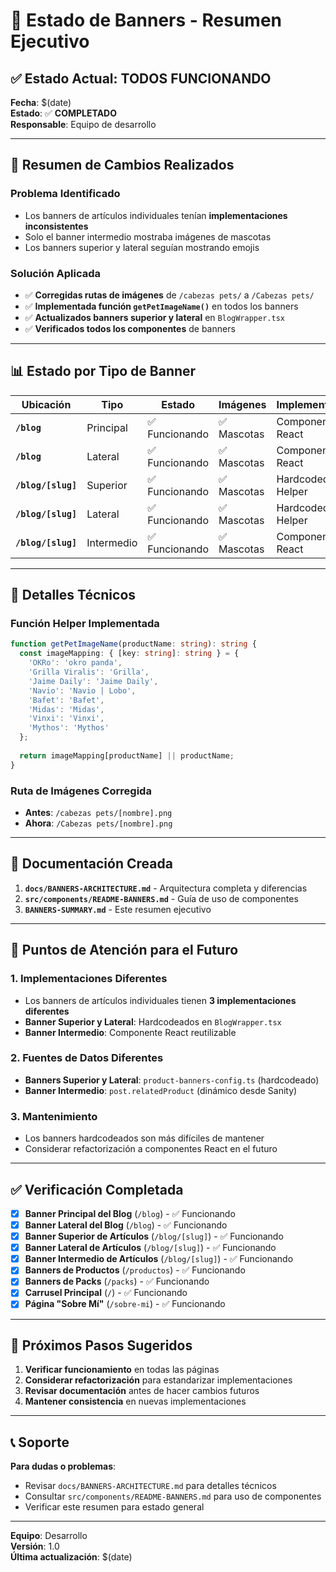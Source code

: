 # 🎯 Estado de Banners - Resumen Ejecutivo

## ✅ **Estado Actual: TODOS FUNCIONANDO**

**Fecha**: $(date)  
**Estado**: ✅ **COMPLETADO**  
**Responsable**: Equipo de desarrollo  

---

## 🚀 **Resumen de Cambios Realizados**

### **Problema Identificado**
- Los banners de artículos individuales tenían **implementaciones inconsistentes**
- Solo el banner intermedio mostraba imágenes de mascotas
- Los banners superior y lateral seguían mostrando emojis

### **Solución Aplicada**
- ✅ **Corregidas rutas de imágenes** de `/cabezas pets/` a `/Cabezas pets/`
- ✅ **Implementada función `getPetImageName()`** en todos los banners
- ✅ **Actualizados banners superior y lateral** en `BlogWrapper.tsx`
- ✅ **Verificados todos los componentes** de banners

---

## 📊 **Estado por Tipo de Banner**

| Ubicación | Tipo | Estado | Imágenes | Implementación |
|------------|------|--------|----------|----------------|
| **`/blog`** | Principal | ✅ Funcionando | ✅ Mascotas | Componente React |
| **`/blog`** | Lateral | ✅ Funcionando | ✅ Mascotas | Componente React |
| **`/blog/[slug]`** | Superior | ✅ Funcionando | ✅ Mascotas | Hardcoded + Helper |
| **`/blog/[slug]`** | Lateral | ✅ Funcionando | ✅ Mascotas | Hardcoded + Helper |
| **`/blog/[slug]`** | Intermedio | ✅ Funcionando | ✅ Mascotas | Componente React |

---

## 🔧 **Detalles Técnicos**

### **Función Helper Implementada**
```typescript
function getPetImageName(productName: string): string {
  const imageMapping: { [key: string]: string } = {
    'OKRo': 'okro panda',
    'Grilla Viralis': 'Grilla',
    'Jaime Daily': 'Jaime Daily',
    'Navio': 'Navio | Lobo',
    'Bafet': 'Bafet',
    'Midas': 'Midas',
    'Vinxi': 'Vinxi',
    'Mythos': 'Mythos'
  };
  
  return imageMapping[productName] || productName;
}
```

### **Ruta de Imágenes Corregida**
- **Antes**: `/cabezas pets/[nombre].png`
- **Ahora**: `/Cabezas pets/[nombre].png`

---

## 📁 **Documentación Creada**

1. **`docs/BANNERS-ARCHITECTURE.md`** - Arquitectura completa y diferencias
2. **`src/components/README-BANNERS.md`** - Guía de uso de componentes
3. **`BANNERS-SUMMARY.md`** - Este resumen ejecutivo

---

## 🚨 **Puntos de Atención para el Futuro**

### **1. Implementaciones Diferentes**
- Los banners de artículos individuales tienen **3 implementaciones diferentes**
- **Banner Superior y Lateral**: Hardcodeados en `BlogWrapper.tsx`
- **Banner Intermedio**: Componente React reutilizable

### **2. Fuentes de Datos Diferentes**
- **Banners Superior y Lateral**: `product-banners-config.ts` (hardcodeado)
- **Banner Intermedio**: `post.relatedProduct` (dinámico desde Sanity)

### **3. Mantenimiento**
- Los banners hardcodeados son más difíciles de mantener
- Considerar refactorización a componentes React en el futuro

---

## ✅ **Verificación Completada**

- [x] **Banner Principal del Blog** (`/blog`) - ✅ Funcionando
- [x] **Banner Lateral del Blog** (`/blog`) - ✅ Funcionando  
- [x] **Banner Superior de Artículos** (`/blog/[slug]`) - ✅ Funcionando
- [x] **Banner Lateral de Artículos** (`/blog/[slug]`) - ✅ Funcionando
- [x] **Banner Intermedio de Artículos** (`/blog/[slug]`) - ✅ Funcionando
- [x] **Banners de Productos** (`/productos`) - ✅ Funcionando
- [x] **Banners de Packs** (`/packs`) - ✅ Funcionando
- [x] **Carrusel Principal** (`/`) - ✅ Funcionando
- [x] **Página "Sobre Mí"** (`/sobre-mi`) - ✅ Funcionando

---

## 🚀 **Próximos Pasos Sugeridos**

1. **Verificar funcionamiento** en todas las páginas
2. **Considerar refactorización** para estandarizar implementaciones
3. **Revisar documentación** antes de hacer cambios futuros
4. **Mantener consistencia** en nuevas implementaciones

---

## 📞 **Soporte**

**Para dudas o problemas**:
- Revisar `docs/BANNERS-ARCHITECTURE.md` para detalles técnicos
- Consultar `src/components/README-BANNERS.md` para uso de componentes
- Verificar este resumen para estado general

---

**Equipo**: Desarrollo  
**Versión**: 1.0  
**Última actualización**: $(date)

